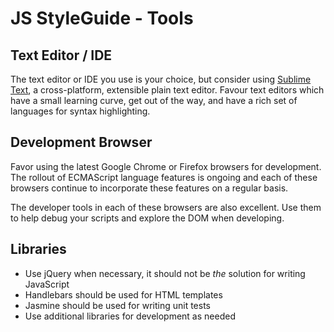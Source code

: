 JS StyleGuide - Tools
=====================

## Text Editor / IDE

The text editor or IDE you use is your choice, but consider using [Sublime Text](http://www.sublimetext.com/3), a cross-platform, extensible plain text editor. Favour text editors which have a small learning curve, get out of the way, and have a rich set of languages for syntax highlighting.

## Development Browser

Favor using the latest Google Chrome or Firefox browsers for development. The rollout of ECMAScript language features is ongoing and each of these browsers continue to incorporate these features on a regular basis.

The developer tools in each of these browsers are also excellent.  Use them to help debug your scripts and explore the DOM when developing.

## Libraries

* Use jQuery when necessary, it should not be *the* solution for writing JavaScript
* Handlebars should be used for HTML templates
* Jasmine should be used for writing unit tests
* Use additional libraries for development as needed